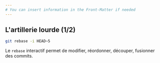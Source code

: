 ```yaml
---
# You can insert information in the Front-Matter if needed
---
```

## L'artillerie lourde (1/2)

```bash
git rebase -i HEAD~5
```

Le `rebase` interactif permet de modifier, réordonner, découper, fusionner des commits.
